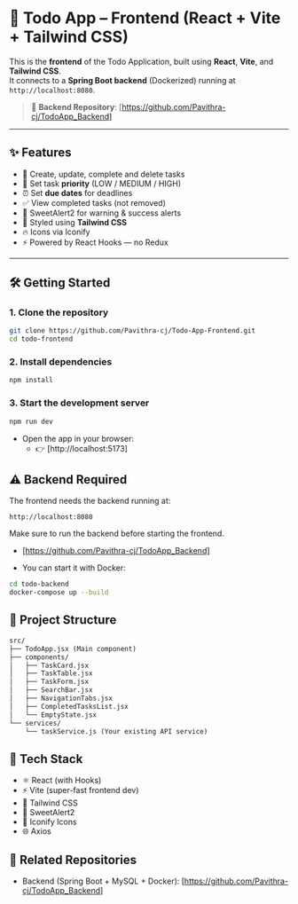 # 🎨 Todo App – Frontend (React + Vite + Tailwind CSS)

This is the **frontend** of the Todo Application, built using **React**, **Vite**, and **Tailwind CSS**.  
It connects to a **Spring Boot backend** (Dockerized) running at `http://localhost:8080`.

> 🔗 **Backend Repository**: [https://github.com/Pavithra-cj/TodoApp_Backend]

---

## ✨ Features

- 📝 Create, update, complete and delete tasks
- 📌 Set task **priority** (LOW / MEDIUM / HIGH)
- ⏰ Set **due dates** for deadlines
- ✅ View completed tasks (not removed)
- 💬 SweetAlert2 for warning & success alerts
- 🎨 Styled using **Tailwind CSS**
- 🔥 Icons via Iconify
- ⚡ Powered by React Hooks — no Redux

---

## 🛠️ Getting Started

### 1. Clone the repository

```bash
git clone https://github.com/Pavithra-cj/Todo-App-Frontend.git
cd todo-frontend
```

### 2. Install dependencies

```bash
npm install
```

### 3. Start the development server

```bash
npm run dev
```

- Open the app in your browser:
  - 👉 [http://localhost:5173]

## ⚠️ Backend Required
The frontend needs the backend running at:

```arduino
http://localhost:8080
```

Make sure to run the backend before starting the frontend.
* [https://github.com/Pavithra-cj/TodoApp_Backend]

- You can start it with Docker:

```bash
cd todo-backend
docker-compose up --build
```

## 📂 Project Structure

```graphql
src/
├── TodoApp.jsx (Main component)
├── components/
│   ├── TaskCard.jsx
│   ├── TaskTable.jsx
│   ├── TaskForm.jsx
│   ├── SearchBar.jsx
│   ├── NavigationTabs.jsx
│   ├── CompletedTasksList.jsx
│   └── EmptyState.jsx
└── services/
    └── taskService.js (Your existing API service)
```

## 🧠 Tech Stack

* ⚛️ React (with Hooks)
* ⚡ Vite (super-fast frontend dev)
* 💅 Tailwind CSS
* 💬 SweetAlert2
* 🎯 Iconify Icons
* 🌐 Axios

## 🔗 Related Repositories

* Backend (Spring Boot + MySQL + Docker): [https://github.com/Pavithra-cj/TodoApp_Backend]
